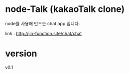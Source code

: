 # node-Talk (kakaoTalk clone)

node를 사용해 만드는 chat app 입니다.

link : http://jin-function.site/chat/chat

# version

 v0.1 
